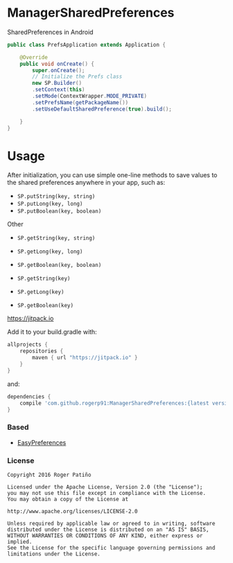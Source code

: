 # ManagerSharedPreferences
SharedPreferences in Android

```Java
public class PrefsApplication extends Application {

    @Override
    public void onCreate() {
        super.onCreate();
        // Initialize the Prefs class
        new SP.Builder()
        .setContext(this)
        .setMode(ContextWrapper.MODE_PRIVATE)
        .setPrefsName(getPackageName())
        .setUseDefaultSharedPreference(true).build();

    }
}
```

# Usage

After initialization, you can use simple one-line methods to save values to the shared preferences anywhere in your app, such as:

- `SP.putString(key, string)`
- `SP.putLong(key, long)`
- `SP.putBoolean(key, boolean)`

Other

- `SP.getString(key, string)`
- `SP.getLong(key, long)`
- `SP.getBoolean(key, boolean)`

- `SP.getString(key)`
- `SP.getLong(key)`
- `SP.getBoolean(key)`


https://jitpack.io

Add it to your build.gradle with:
```gradle
allprojects {
    repositories {
        maven { url "https://jitpack.io" }
    }
}
```
and:

```gradle
dependencies {
    compile 'com.github.rogerp91:ManagerSharedPreferences:{latest version}'
}
```

### Based
  - [EasyPreferences](https://github.com/Pixplicity/EasyPreferences)

### License
    Copyright 2016 Roger Patiño

    Licensed under the Apache License, Version 2.0 (the "License");
    you may not use this file except in compliance with the License.
    You may obtain a copy of the License at

    http://www.apache.org/licenses/LICENSE-2.0

    Unless required by applicable law or agreed to in writing, software
    distributed under the License is distributed on an "AS IS" BASIS,
    WITHOUT WARRANTIES OR CONDITIONS OF ANY KIND, either express or implied.
    See the License for the specific language governing permissions and
    limitations under the License.
